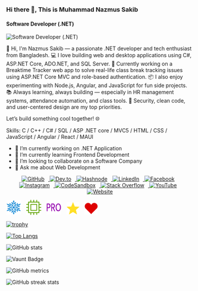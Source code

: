 ### Hi there 👋, This is Muhammad Nazmus Sakib
#### Software Developer (.NET)
![Software Developer (.NET)](https://media.licdn.com/dms/image/v2/D4D03AQFfIOfUqSJtDA/profile-displayphoto-shrink_200_200/B4DZckkM1BGkAY-/0/1748665159498?e=1756944000&v=beta&t=tSmZttMihYr8EC3KoXS9C74QynLGSr4m3ToSHZD8Qts)

👋 Hi, I'm Nazmus Sakib — a passionate .NET developer and tech enthusiast from Bangladesh.
💻 I love building web and desktop applications using C#, ASP.NET Core, ADO.NET, and SQL Server.
🚀 Currently working on a Breaktime Tracker web app to solve real-life class break tracking issues using ASP.NET Core MVC and role-based authentication.
📦 I also enjoy experimenting with Node.js, Angular, and JavaScript for fun side projects.
📚 Always learning, always building — especially in HR management systems, attendance automation, and class tools.
🔐 Security, clean code, and user-centered design are my top priorities.

Let’s build something cool together! 🌐

Skills: C / C++ / C# / SQL / ASP .NET core  / MVC5 / HTML / CSS / JavaScript / Angular / React / MAUI 

- 🔭 I’m currently working on .NET Application 
- 🌱 I’m currently learning Frontend Development 
- 👯 I’m looking to collaborate on a Software Company 
- 💬 Ask me about Web Development


<p align="center">
  <a href="https://github.com/nazmus-Sakib777">
    <img src="https://cdn.jsdelivr.net/npm/simple-icons@v3/icons/github.svg" alt="GitHub" height="24" style="margin-right:10px;" />
  </a>
  <a href="https://dev.to/nazmus_sakib22">
    <img src="https://cdn.jsdelivr.net/npm/simple-icons@v3/icons/dev-dot-to.svg" alt="Dev.to" height="24" style="margin-right:10px;" />
  </a>
  <a href="https://hashnode.com/@MNSAKIB">
    <img src="https://cdn.jsdelivr.net/npm/simple-icons@v3/icons/hashnode.svg" alt="Hashnode" height="24" style="margin-right:10px;" />
  </a>
  <a href="https://www.linkedin.com/in/mns07/">
    <img src="https://cdn.jsdelivr.net/npm/simple-icons@v3/icons/linkedin.svg" alt="LinkedIn" height="24" style="margin-right:10px;" />
  </a>
  <a href="https://www.facebook.com/mnsakib2202/">
    <img src="https://cdn.jsdelivr.net/npm/simple-icons@v3/icons/facebook.svg" alt="Facebook" height="24" style="margin-right:10px;" />
  </a>
  <a href="https://www.instagram.com/nazmus899/">
    <img src="https://cdn.jsdelivr.net/npm/simple-icons@v3/icons/instagram.svg" alt="Instagram" height="24" style="margin-right:10px;" />
  </a>
  <a href="https://codesandbox.io/u/nazmus2202">
    <img src="https://cdn.jsdelivr.net/npm/simple-icons@v3/icons/codesandbox.svg" alt="CodeSandbox" height="24" style="margin-right:10px;" />
  </a>
  <a href="https://stackoverflow.com/users/nazmus-sakib">
    <img src="https://cdn.jsdelivr.net/npm/simple-icons@v3/icons/stackoverflow.svg" alt="Stack Overflow" height="24" style="margin-right:10px;" />
  </a>
  <a href="https://www.youtube.com/channel/@mnsakib1377">
    <img src="https://cdn.jsdelivr.net/npm/simple-icons@v3/icons/youtube.svg" alt="YouTube" height="24" style="margin-right:10px;" />
  </a>
  <a href="https://nazmus-sakib777.github.io/nazmussakib.github.io/">
    <img src="https://cdn.jsdelivr.net/npm/simple-icons@v3/icons/icloud.svg" alt="Website" height="24" />
  </a>
</p>





<a href='https://archiveprogram.github.com/'><img src='https://raw.githubusercontent.com/acervenky/animated-github-badges/master/assets/acbadge.gif' width='40' height='40'></a> <a href='https://docs.github.com/en/developers'><img src='https://raw.githubusercontent.com/acervenky/animated-github-badges/master/assets/devbadge.gif' width='40' height='40'></a> <a href='https://github.com/pricing'><img src='https://raw.githubusercontent.com/acervenky/animated-github-badges/master/assets/pro.gif' width='40' height='40'></a> <a href='https://stars.github.com/'><img src='https://raw.githubusercontent.com/acervenky/animated-github-badges/master/assets/starbadge.gif' width='35' height='35'></a> <a href='https://docs.github.com/en/github/supporting-the-open-source-community-with-github-sponsors'><img src='https://raw.githubusercontent.com/acervenky/animated-github-badges/master/assets/sponsorbadge.gif' width='35' height='35'></a> 

[![trophy](https://github-profile-trophy.vercel.app/?username=nazmus-Sakib777)](https://github.com/ryo-ma/github-profile-trophy)

[![Top Langs](https://github-readme-stats.vercel.app/api/top-langs/?username=nazmus-Sakib777)](https://github.com/anuraghazra/github-readme-stats)

![GitHub stats](https://github-readme-stats.vercel.app/api?username=nazmus-Sakib777&show_icons=true&count_private=true)  

![Vaunt Badge](https://api.vaunt.dev/v1/github/entities/nazmus-Sakib777/contributions?format=svg&private=true)  

![GitHub metrics](https://metrics.lecoq.io/nazmus-Sakib777)  

![GitHub streak stats](https://streak-stats.demolab.com/?user=nazmus-Sakib777)  

